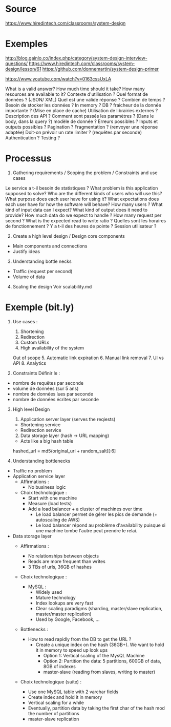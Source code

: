 # Source
https://www.hiredintech.com/classrooms/system-design
# Exemples
http://blog.gainlo.co/index.php/category/system-design-interview-questions/
https://www.hiredintech.com/classrooms/system-design/lesson/61
https://github.com/donnemartin/system-design-primer

https://www.youtube.com/watch?v=0163cssUxLA

What is a valid answer?
How much time should it take?
How many resources are available to it?
Contexte d'utilisation ?
Quel format de données ? (JSON/ XML)
Quel est une valide réponse ?
Combien de temps ?
Besoin de stocker les données ? In memory ? DB ?
fraicheur de la donnée importante ? (Mise en place de cache)
Utilisation de librairies externes ?
Description des API ?
Comment sont passés les paramètres ? (Dans le body, dans la query ?)
modèle de donnée ?
Erreurs possibles ?
Inputs et outputs possibles ?
Pagination ?
Fragmentation ? (renvoyer une réponse adaptée)
Doit-on prévoir un rate limiter ? (requêtes par seconde)
Authentication ?
Testing ?
# Processus

1. Gathering requirements / Scoping the problem / Constraints and use cases

Le service a t-il besoin de statistiques ?
What problem is this application supposed to solve?
Who are the different kinds of users who will use this?
What purpose does each user have for using it?
What expectations does each user have for how the software will behave?
How many users ?
What kind of input data can I expect?
What kind of output does it need to provide?
How much data do we expect to handle ?
How many request per second ?
What is the expected read to write ratio ?
Quelles sont les horaires de fonctionnement ? Y a t-il des heures de pointe ?
Session utilisateur ?

2. Create a high level design / Design core components
- Main components and connections
- Justify ideas

3. Understanding bottle necks
- Traffic (request per second)
- Volume of data

4. Scaling the design
Voir scalability.md

# Exemple (bit.ly)
1. Use cases :
    1. Shortening
    2. Redirection
    3. Custom URLs
    4. High availability of the system

    Out of scope
    5. Automatic link expiration
    6. Manual link removal
    7. UI vs API
    8. Analytics

2. Constraints
Définir le :
- nombre de requêtes par seconde
- volume de données (sur 5 ans)
- nombre de données lues par seconde
- nombre de données écrites par seconde


3. High level Design

    1. Application server layer (serves the reqiests)
    - Shortening service
    - Redirection service

    2. Data storage layer (hash -> URL mapping)
    - Acts like a big hash table

    hashed_url = md5(original_url + random_salt)[:6]

4. Understanding bottlenecks
- Traffic no problem
- Application service layer
    - Affirmations :
        - No business logic
    - Choix technologique :
        - Start with one machine
        - Measure (load tests)
        - Add a load balancer + a cluster of machines over time
            - Le load balancer permet de gérer les pics de demande (+ autoscaling de AWS)
            - Le load balancer répond au problème d'availability puisque si une machine tombe l'autre peut prendre le relai.
- Data storage layer
    - Affirmations :
        - No relationships between objects
        - Reads are more frequent than writes
        - 3 TBs of urls, 36GB of hashes
    - Choix technologique :
        - MySQL :
            - Widely used
            - Mature technology
            - Index lookups are very fast
            - Clear scaling paradigms (sharding, master/slave replication, master/master replication)
            - Used by Google, Facebook, ...
    - Bottlenecks :
        - How to read rapidly from the DB to get the URL ?
            - Create a unique index on the hash (36GB+). We want to hold it in memory to speed up look ups
                - Option 1: Vertical scaling of the MysQL Machine
                - Option 2: Partition the data: 5 partitions, 600GB of data, 8GB of indexes
                - master-slave (reading from slaves, writing to master)

    - Choix technologique (suite) :
        - Use one MySQL table with 2 varchar fields
        - Create index and hold it in memory
        - Vertical scaling for a while
        - Eventually, partition data by taking the first char of the hash mod the number of partitions
        - master-slave replication